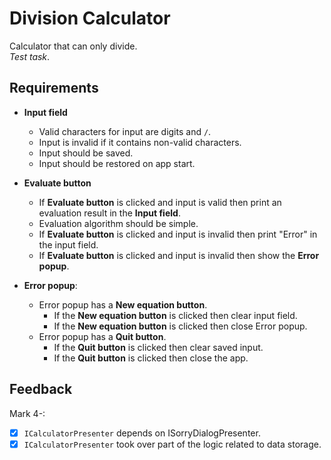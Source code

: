 # Division Calculator 
Calculator that can only divide.  
_Test task_.

## Requirements
- **Input field**
  - Valid characters for input are digits and `/`.
  - Input is invalid if it contains non-valid characters.
  - Input should be saved.
  - Input should be restored on app start.


- **Evaluate button**
  - If **Evaluate button** is clicked and input is valid then print an evaluation result in the **Input field**.
  - Evaluation algorithm should be simple.
  - If **Evaluate button** is clicked and input is invalid then print "Error" in the input field.
  - If **Evaluate button** is clicked and input is invalid then show the **Error popup**.


- **Error popup**:
  - Error popup has a **New equation button**.
    - If the **New equation button** is clicked then clear input field.
    - If the **New equation button** is clicked then close Error popup.
  - Error popup has a **Quit button**.
    - If the **Quit button** is clicked then clear saved input.
    - If the **Quit button** is clicked then close the app.

## Feedback
Mark 4-:
- [X] `ICalculatorPresenter` depends on ISorryDialogPresenter.
- [X] `ICalculatorPresenter` took over part of the logic related to data storage.